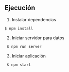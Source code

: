 ## Ejecución
1. Instalar dependencias

```sh
$ npm install
```
 
2. Iniciar servidor para datos
```sh
 $ npm run server
 ```

3. Iniciar aplicación
```sh
 $ npm start
  ```


